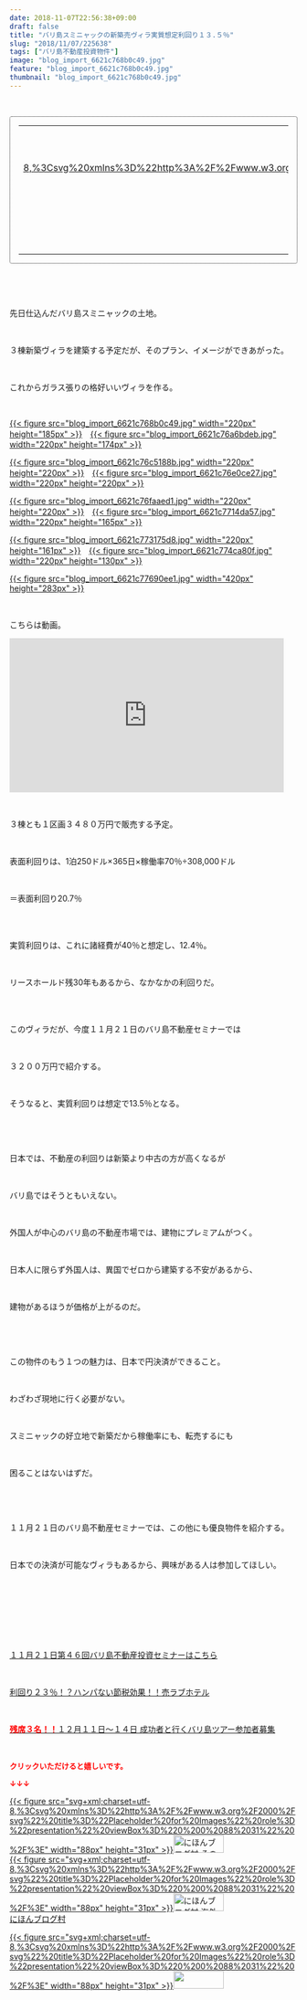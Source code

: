 ```yaml
---
date: 2018-11-07T22:56:38+09:00
draft: false
title: "バリ島スミニャックの新築売ヴィラ実質想定利回り１３.５％"
slug: "2018/11/07/225638"
tags: ["バリ島不動産投資物件"]
image: "blog_import_6621c768b0c49.jpg"
feature: "blog_import_6621c768b0c49.jpg"
thumbnail: "blog_import_6621c768b0c49.jpg"
---
```

<p> </p><div contenteditable="false" style="padding: 15px; border-radius: 4px; border: 1px dotted currentColor; border-image: none;"><table border="0" cellpadding="0" cellspacing="0" style="margin: 0px; table-layout: fixed;" width="100%">	<tbody width="100%">		<tr>			<td aligin="center" style="vertical-align: middle;" width="95"><span style="text-align: center; display: block;"><a alt0="AmebaAffiliate" alt1="稼げる人の常識、稼げない人の常識" alt2="Amazon" alt3="https://images-fe.ssl-images-amazon.com/images/I/51Ft8zEBpkL._SL160_.jpg" alt4="1" href="4802110227?SubscriptionId=AKIAJLD6FH2TADXIQKDQ&amp;tag=amebablog-a2371184-22&amp;linkCode=xm2&amp;camp=2025&amp;creative=165953&amp;creativeASIN=4802110227" target="_blank">{{< figure src="svg+xml;charset=utf-8,%3Csvg%20xmlns%3D%22http%3A%2F%2Fwww.w3.org%2F2000%2Fsvg%22%20title%3D%22Placeholder%20for%20Images%22%20role%3D%22presentation%22%20viewBox%3D%220%200%201%201%22%20%2F%3E"  >}}<noscript><img alt="稼げる人の常識、稼げない人の常識" border="0" data-img="affiliate" src="https://images-fe.ssl-images-amazon.com/images/I/51Ft8zEBpkL._SL160_.jpg" style="margin: 0px; vertical-align: middle; max-width: 95px;"></noscript></a></span></td>			<td style="line-height: 1.5; padding-left: 15px; vertical-align: middle;"><a alt0="AmebaAffiliate" alt1="稼げる人の常識、稼げない人の常識" alt2="Amazon" alt3="https://images-fe.ssl-images-amazon.com/images/I/51Ft8zEBpkL._SL160_.jpg" alt4="1" href="4802110227?SubscriptionId=AKIAJLD6FH2TADXIQKDQ&amp;tag=amebablog-a2371184-22&amp;linkCode=xm2&amp;camp=2025&amp;creative=165953&amp;creativeASIN=4802110227" target="_blank">稼げる人の常識、稼げない人の常識</a>			<div style="padding: 3px 0px;">1,200円</div>			<div style="font-size: 0.83em;">Amazon</div></td>		</tr>	</tbody></table></div><p> </p><p> </p><p>先日仕込んだバリ島スミニャックの土地。</p><p> </p><p>３棟新築ヴィラを建築する予定だが、そのプラン、イメージができあがった。</p><p> </p><p>これからガラス張りの格好いいヴィラを作る。</p><p> </p><p><a href="blog_import_6621c768b0c49.jpg">{{< figure src="blog_import_6621c768b0c49.jpg" width="220px" height="185px" >}}</a>　<a href="blog_import_6621c76a6bdeb.jpg">{{< figure src="blog_import_6621c76a6bdeb.jpg" width="220px" height="174px" >}}</a></p><p><a href="blog_import_6621c76c5188b.jpg">{{< figure src="blog_import_6621c76c5188b.jpg" width="220px" height="220px" >}}</a>　<a href="blog_import_6621c76e0ce27.jpg">{{< figure src="blog_import_6621c76e0ce27.jpg" width="220px" height="220px" >}}</a></p><p><a href="blog_import_6621c76faaed1.jpg">{{< figure src="blog_import_6621c76faaed1.jpg" width="220px" height="220px" >}}</a>　<a href="blog_import_6621c7714da57.jpg">{{< figure src="blog_import_6621c7714da57.jpg" width="220px" height="165px" >}}</a></p><p><a href="blog_import_6621c773175d8.jpg">{{< figure src="blog_import_6621c773175d8.jpg" width="220px" height="161px" >}}</a>　<a href="blog_import_6621c774ca80f.jpg">{{< figure src="blog_import_6621c774ca80f.jpg" width="220px" height="130px" >}}</a></p><p><a href="blog_import_6621c77690ee1.jpg">{{< figure src="blog_import_6621c77690ee1.jpg" width="420px" height="283px" >}}</a></p><p> </p><p>こちらは動画。</p><p><iframe allow="accelerometer; autoplay; encrypted-media; gyroscope; picture-in-picture" allowfullscreen="" frameborder="0" height="270" src="https://www.youtube.com/embed/9VixvhsA_x8?enablejsapi=1&amp;origin=https%3A%2F%2Fameblo.jp" width="480" data-amb-layout="fill-width" title="動画"></iframe></p><p> </p><p>３棟とも１区画３４８０万円で販売する予定。</p><p> </p><p>表面利回りは、1泊250ドル×365日×稼働率70％÷308,000ドル</p><p> </p><p>＝表面利回り20.7％</p><p> </p><p><br/>実質利回りは、これに諸経費が40％と想定し、12.4％。</p><p> </p><p>リースホールド残30年もあるから、なかなかの利回りだ。</p><p> </p><p><br/>このヴィラだが、今度１１月２１日のバリ島不動産セミナーでは</p><p> </p><p>３２００万円で紹介する。</p><p> </p><p>そうなると、実質利回りは想定で13.5％となる。</p><p> </p><p> </p><p>日本では、不動産の利回りは新築より中古の方が高くなるが</p><p> </p><p>バリ島ではそうともいえない。</p><p> </p><p>外国人が中心のバリ島の不動産市場では、建物にプレミアムがつく。</p><p> </p><p>日本人に限らず外国人は、異国でゼロから建築する不安があるから、</p><p> </p><p>建物があるほうが価格が上がるのだ。</p><p> </p><p> </p><p>この物件のもう１つの魅力は、日本で円決済ができること。</p><p> </p><p>わざわざ現地に行く必要がない。</p><p> </p><p>スミニャックの好立地で新築だから稼働率にも、転売するにも</p><p> </p><p>困ることはないはずだ。</p><p> </p><p> </p><p>１１月２１日のバリ島不動産セミナーでは、この他にも優良物件を紹介する。</p><p> </p><p>日本での決済が可能なヴィラもあるから、興味がある人は参加してほしい。</p><p> </p><p> </p><p> </p><p> </p><p><a href="iin.co.jp" target="_blank">１１月２１日第４６回バリ島不動産投資セミナーはこちら</a></p><p> </p><p><a href="entry-12416230297.html#_=_" target="_blank">利回り２３％！？ハンパない節税効果！！売ラブホテル</a></p><p> </p><p><a href="https://ameblo.jp/baliclub/entry-12410059910.html" target="_blank"><span style="font-weight: bold;"><span style="color: rgb(255, 0, 0);">残席３名！！</span></span>１２月１１日～１４日 成功者と行くバリ島ツアー参加者募集</a></p><p> </p><p><font color="#ff0000" size="2"><strong>クリックいただけると嬉しいです。</strong></font></p><p><font color="#ff0000" size="2"><strong>↓↓↓</strong></font></p><p><a href="ranking.html?p_cid=01260127" id="&amp;blogmura_banner" target="_blank">{{< figure src="svg+xml;charset=utf-8,%3Csvg%20xmlns%3D%22http%3A%2F%2Fwww.w3.org%2F2000%2Fsvg%22%20title%3D%22Placeholder%20for%20Images%22%20role%3D%22presentation%22%20viewBox%3D%220%200%2088%2031%22%20%2F%3E" width="88px" height="31px" >}}<noscript><img alt="にほんブログ村 その他生活ブログ 不動産投資へ" border="0" height="31" src="https://img-proxy.blog-video.jp/images?url=http%3A%2F%2Flife.blogmura.com%2Fhudousantoushi%2Fimg%2Fhudousantoushi88_31.gif" width="88"></noscript></a><br/><a href="ranking.html?p_cid=01260127" target="_blank">{{< figure src="svg+xml;charset=utf-8,%3Csvg%20xmlns%3D%22http%3A%2F%2Fwww.w3.org%2F2000%2Fsvg%22%20title%3D%22Placeholder%20for%20Images%22%20role%3D%22presentation%22%20viewBox%3D%220%200%2088%2031%22%20%2F%3E" width="88px" height="31px" >}}<noscript><img alt="にほんブログ村 海外生活ブログ バリ島情報へ" border="0" height="31" src="https://img-proxy.blog-video.jp/images?url=http%3A%2F%2Foverseas.blogmura.com%2Fbali%2Fimg%2Fbali88_31.gif" width="88"></noscript></a><br/><a href="ranking.html?p_cid=01260127" target="_blank">にほんブログ村</a></p><p><a href="link.php?1804582" title="人気ブログランキングへ">{{< figure src="svg+xml;charset=utf-8,%3Csvg%20xmlns%3D%22http%3A%2F%2Fwww.w3.org%2F2000%2Fsvg%22%20title%3D%22Placeholder%20for%20Images%22%20role%3D%22presentation%22%20viewBox%3D%220%200%2088%2031%22%20%2F%3E" width="88px" height="31px" >}}<noscript><img border="0" height="31" src="https://blog.with2.net/img/banner/banner_22.gif" width="88"></noscript></a></p><p> </p>

